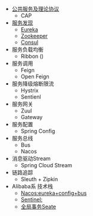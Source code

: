 - [公共服务及理论协议]()
    - CAP
- [服务发现](service-discovery.md)
    - [Eureka](service-discovery-eureka.md)
    - [Zookeeper](service-discovery-zookeeper.md)
    - [Consul](service-discovery-consul.md)
- 服务负载均衡 
    - Ribbon ()
- 服务调用 
    - Feign 
    - Open Feign 
- 服务降级熔断限流 
    - Hystrix 
    - Sentienl 
- 服务网关 
    - Zuul 
    - Gateway 
- 服务配置 
    - Spring Config 
- 服务总线 
    - Bus 
    - Nacos 
- 消息驱动Stream 
    - Spring Cloud Stream 
- 链路追踪 
    - Sleuth + Zipkin 
- Alibaba系 技术栈 
  - [Nacos:eureka+config+bus](service-discovery-nacos.md)
  - [Sentinel:]()
  - [全局事务Seate]()
